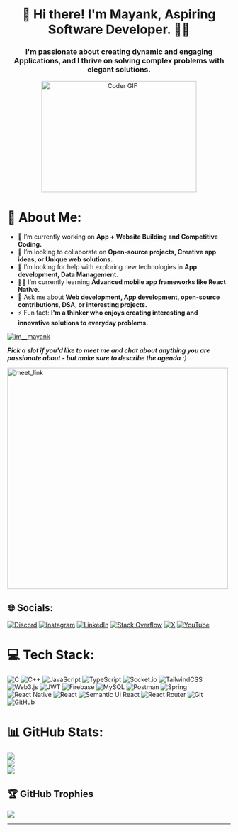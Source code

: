 
<h1 align="center">👋 Hi there! I'm Mayank, Aspiring Software Developer.  🎯️🚀️</h1>
<h3 align="center">I'm passionate about creating dynamic and engaging Applications, and I thrive on solving complex problems with elegant solutions.</h3>

 
<p align="center"><img alt="Coder GIF" height=250 width=350 src="https://images.squarespace-cdn.com/content/v1/5769fc401b631bab1addb2ab/1541580611624-TE64QGKRJG8SWAIUS7NS/ke17ZwdGBToddI8pDm48kPoswlzjSVMM-SxOp7CV59BZw-zPPgdn4jUwVcJE1ZvWQUxwkmyExglNqGp0IvTJZamWLI2zvYWH8K3-s_4yszcp2ryTI0HqTOaaUohrI8PI6FXy8c9PWtBlqAVlUS5izpdcIXDZqDYvprRqZ29Pw0o/coding-freak.gif" /></p>




# 💫 About Me:
- 🔭 I’m currently working on **App + Website Building and Competitive Coding.**
- 👯 I’m looking to collaborate on **Open-source projects, Creative app ideas, or Unique web solutions.**
- 🤝 I’m looking for help with exploring new technologies in **App development, Data Management.**
- 🧑‍💻 I’m currently learning **Advanced mobile app frameworks like React Native.**
- 💬 Ask me about **Web development, App development, open-source contributions, DSA, or interesting projects.**
- ⚡ Fun fact: **I'm a thinker who enjoys creating interesting and innovative solutions to everyday problems.**


<p align="left"><a href="https://twitter.com/_vortex_m" target="blank"><img src="https://img.shields.io/twitter/follow/_vortex_m?logo=twitter&style=for-the-badge" alt="im__mayank" /></a> </p>

<p><em><b>Pick a slot if you'd like to meet me and chat about anything you are passionate about - but make sure to describe the agenda</b> :)</em></p>
<a href="https://calendly.com/aeroweblabs/personal-query" target="_blank"><img width="498" alt="meet_link" src="https://user-images.githubusercontent.com/15426564/144297439-f530f383-e73e-41e0-9914-a9b7d3f432e5.png"></a>

## 🌐 Socials:
[![Discord](https://img.shields.io/badge/Discord-%237289DA.svg?logo=discord&logoColor=white)](https://discord.gg/sdfsdfsdsdfs) [![Instagram](https://img.shields.io/badge/Instagram-%23E4405F.svg?logo=Instagram&logoColor=white)](https://instagram.com/vortex_.m) [![LinkedIn](https://img.shields.io/badge/LinkedIn-%230077B5.svg?logo=linkedin&logoColor=white)](https://linkedin.com/in/vortex-m) [![Stack Overflow](https://img.shields.io/badge/-Stackoverflow-FE7A16?logo=stack-overflow&logoColor=white)]([https://stackoverflow.com/users/abcde](https://stackoverflow.com/users/27248888/mayank)) [![X](https://img.shields.io/badge/X-black.svg?logo=X&logoColor=white)](https://x.com/_vortex_m) [![YouTube](https://img.shields.io/badge/YouTube-%23FF0000.svg?logo=YouTube&logoColor=white)](https://youtube.com/@vortex) 

# 💻 Tech Stack:
![C](https://img.shields.io/badge/c-%2300599C.svg?style=flat&logo=c&logoColor=white) ![C++](https://img.shields.io/badge/c++-%2300599C.svg?style=flat&logo=c%2B%2B&logoColor=white) ![JavaScript](https://img.shields.io/badge/javascript-%23323330.svg?style=flat&logo=javascript&logoColor=%23F7DF1E) ![TypeScript](https://img.shields.io/badge/typescript-%23007ACC.svg?style=flat&logo=typescript&logoColor=white) ![Socket.io](https://img.shields.io/badge/Socket.io-black?style=flat&logo=socket.io&badgeColor=010101) ![TailwindCSS](https://img.shields.io/badge/tailwindcss-%2338B2AC.svg?style=flat&logo=tailwind-css&logoColor=white) ![Web3.js](https://img.shields.io/badge/web3.js-F16822?style=flat&logo=web3.js&logoColor=white) ![JWT](https://img.shields.io/badge/JWT-black?style=flat&logo=JSON%20web%20tokens) ![Firebase](https://img.shields.io/badge/firebase-a08021?style=flat&logo=firebase&logoColor=ffcd34) ![MySQL](https://img.shields.io/badge/mysql-4479A1.svg?style=flat&logo=mysql&logoColor=white) ![Postman](https://img.shields.io/badge/Postman-FF6C37?style=flat&logo=postman&logoColor=white)  ![Spring](https://img.shields.io/badge/spring-%236DB33F.svg?style=flat&logo=spring&logoColor=white) ![React Native](https://img.shields.io/badge/react_native-%2320232a.svg?style=flat&logo=react&logoColor=%2361DAFB) ![React](https://img.shields.io/badge/react-%2320232a.svg?style=flat&logo=react&logoColor=%2361DAFB) ![Semantic UI React](https://img.shields.io/badge/Semantic%20UI%20React-%2335BDB2.svg?style=flat&logo=SemanticUIReact&logoColor=white) ![React Router](https://img.shields.io/badge/React_Router-CA4245?style=flat&logo=react-router&logoColor=white) ![Git](https://img.shields.io/badge/git-%23F05033.svg?style=flat&logo=git&logoColor=white) ![GitHub](https://img.shields.io/badge/github-%23121011.svg?style=flat&logo=github&logoColor=white)
# 📊 GitHub Stats:

![](https://github-readme-stats.vercel.app/api?username=vortex-m&theme=transparent&hide_border=true&include_all_commits=false&count_private=false)
</br>
![](https://github-readme-streak-stats.herokuapp.com/?user=vortex-m&theme=transparent&hide_border=true)
</br>
![](https://github-readme-stats.vercel.app/api/top-langs/?username=vortex-m&theme=transparent&hide_border=true&include_all_commits=false&count_private=false&layout=compact)

## 🏆 GitHub Trophies
![](https://github-profile-trophy.vercel.app/?username=vortex-m&theme=transparent&no-frame=true&no-bg=true&margin-w=4)

---


